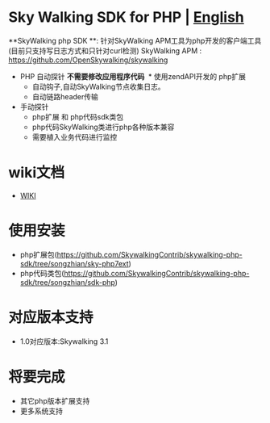 Sky Walking SDK for PHP | [English](README_EN.md)
==========


**SkyWalking php SDK **: 针对SkyWalking APM工具为php开发的客户端工具 (目前只支持写日志方式和只针对curl检测)
SkyWalking APM : https://github.com/OpenSkywalking/skywalking

* PHP 自动探针 **不需要修改应用程序代码**
  * 使用zendAPI开发的 php扩展
  * 自动钩子,自动SkyWalking节点收集日志。
  * 自动链路header传输
* 手动探针
  * php扩展 和 php代码sdk类包 
  * php代码SkyWalking类进行php各种版本兼容 
  * 需要植入业务代码进行监控


# wiki文档
* [WIKI](https://github.com/OpenSkywalking/skywalking/wiki)



# 使用安装
*  php扩展包(https://github.com/SkywalkingContrib/skywalking-php-sdk/tree/songzhian/sky-php7ext)
*  php代码类包(https://github.com/SkywalkingContrib/skywalking-php-sdk/tree/songzhian/sdk-php)

# 对应版本支持
*  1.0对应版本:Skywalking 3.1

# 将要完成
  * 其它php版本扩展支持
  * 更多系统支持
